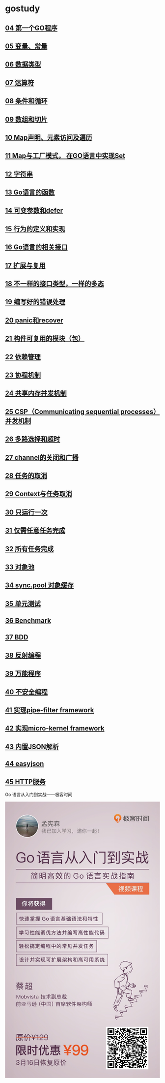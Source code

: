 # gostudy
## [04 第一个GO程序](src/ch1/README.md)
## [05 变量、常量](src/ch2/README.md)
## [06 数据类型](src/ch3/README.md)
## [07 运算符](src/ch4/README.md)
## [08 条件和循环](src/ch5/README.md)
## [09 数组和切片](src/ch6/README.md)
## [10 Map声明、元素访问及遍历](src/ch7/README.md)
## [11 Map与工厂模式， 在GO语言中实现Set](src/ch8/README.md)
## [12 字符串](src/ch9/README.md)
## [13 Go语言的函数](src/ch10/README.md)
## [14 可变参数和defer](src/ch10/README.md)
## [15 行为的定义和实现](src/ch11/README.md)
## [16 Go语言的相关接口](src/ch11/README.md)
## [17 扩展与复用](src/ch12/README.md)
## [18 不一样的接口类型，一样的多态](src/ch13/README.md)
## [19 编写好的错误处理](src/ch14/README.md)
## [20 panic和recover](src/ch14/README.md)
## [21 构件可复用的模块（包）](src/ch15/README.md)
## [22 依赖管理](src/ch15/README.md)
## [23 协程机制](src/ch16/README.md)
## [24 共享内存并发机制](src/ch17/README.md)
## [25 CSP（Communicating sequential processes）并发机制](src/ch18/README.md)
## [26 多路选择和超时](src/ch19/README.md)
## [27 channel的关闭和广播](src/ch20/README.md)
## [28 任务的取消](src/ch20_1/README.md)
## [29 Context与任务取消](src/ch20_2/README.md)
## [30 只运行一次](src/ch21/README.md)
## [31 仅需任意任务完成](src/ch22/README.md)
## [32 所有任务完成](src/ch23/README.md)
## [33 对象池](src/ch24/README.md)
## [34 sync.pool 对象缓存](src/ch33/README.md)
## [35 单元测试](src/ch35/README.md)
## [36 Benchmark](src/ch36/README.md)
## [37 BDD](src/ch37/README.md)
## [38 反射编程](src/ch38/README.md)
## [39 万能程序](src/ch39/README.md)
## [40 不安全编程](src/ch40/README.md)
## [41 实现pipe-filter framework](src/ch41/README.md)
## [42 实现micro-kernel framework](src/ch42/README.md)
## [43 内置JSON解析](src/ch43/README.md)
## [44 easyjson](src/ch44/README.md)
## [45 HTTP服务](src/ch45/README.md)

Go 语言从入门到实战——极客时间

![golang](image/golang.jpg)